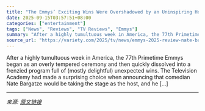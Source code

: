 ```yaml
---
title: "The Emmys’ Exciting Wins Were Overshadowed by an Uninspiring Host and Countdown-Clock Gimmick: TV Review"
date: 2025-09-15T03:57:51+08:00
categories: ["entertainment"]
tags: ["News", "Reviews", "TV Reviews", "Emmys"]
summary: "After a highly tumultuous week in America, the 77th Primetime Emmys began as an overly tempered ceremony and then quickly dissolved into a frenzied program full of (mostly delightful) unexpected wins."
source_url: "https://variety.com/2025/tv/news/emmys-2025-review-nate-bargatze-host-fails-1236518864/"
---
```


After a highly tumultuous week in America, the 77th Primetime Emmys began as an overly tempered ceremony and then quickly dissolved into a frenzied program full of (mostly delightful) unexpected wins. The Television Academy had made a surprising choice when announcing that comedian Nate Bargatze would be taking the stage as the host, and he [&#8230;]

---

*来源: [原文链接](https://variety.com/2025/tv/news/emmys-2025-review-nate-bargatze-host-fails-1236518864/)*
